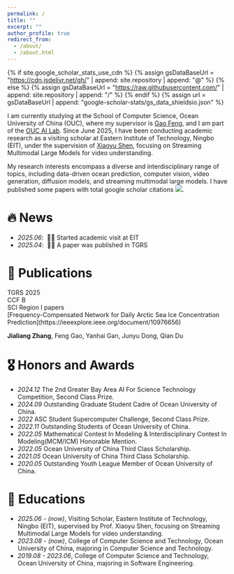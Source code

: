 ```yaml
---
permalink: /
title: ""
excerpt: ""
author_profile: true
redirect_from: 
  - /about/
  - /about.html
---
```


{% if site.google_scholar_stats_use_cdn %}
{% assign gsDataBaseUrl = "https://cdn.jsdelivr.net/gh/" | append: site.repository | append: "@" %}
{% else %}
{% assign gsDataBaseUrl = "https://raw.githubusercontent.com/" | append: site.repository | append: "/" %}
{% endif %}
{% assign url = gsDataBaseUrl | append: "google-scholar-stats/gs_data_shieldsio.json" %}

<span class='anchor' id='about-me'></span>

I am currently studying at the School of Computer Science, Ocean University of China (OUC), where my supervisor is [Gao Feng](https://oucai.club/fenggao), and I am part of the [OUC AI Lab](https://oucai.club/). Since June 2025, I have been conducting academic research as a visiting scholar at Eastern Institute of Technology, Ningbo (EIT), under the supervision of [Xiaoyu Shen](https://person.eitech.edu.cn/xxkxyjsxb/sxy/main.htm), focusing on Streaming Multimodal Large Models for video understanding.

My research interests encompass a diverse and interdisciplinary range of topics, including data-driven ocean prediction, computer vision, video generation, diffusion models, and streaming multimodal large models. I have published some papers with total google scholar citations <a href='https://scholar.google.com/citations?user=zk2uLXoAAAAJ'><img src="https://img.shields.io/endpoint?url={{ url | url_encode }}&logo=Google%20Scholar&labelColor=f6f6f6&color=9cf&style=flat&label=citations"></a>.


# 🔥 News
- _2025.06_: &nbsp;🎉🎉 Started academic visit at EIT
- _2025.04_: &nbsp;🎉🎉 A paper was published in TGRS

# 📝 Publications 

<div class='paper-box'>
  <!-- <div class='paper-box-image'>
    <div class="badge">TGRS 2025</div>
    <img src='images/SICFN.png' width="100%">
  </div> -->

  <div class='paper-box-text' markdown="1">

  <div class="badge">TGRS 2025</div>
  <div class="badge">CCF B</div>
  <div class="badge">SCI Region I papers</div>
  [Frequency-Compensated Network for Daily Arctic Sea Ice Concentration Prediction](https://ieeexplore.ieee.org/document/10976656) <span class='show_paper_citations' data='zk2uLXoAAAAJ:qjMakFHDy7sC'></span>

  **Jialiang Zhang**, Feng Gao, Yanhai Gan, Junyu Dong, Qian Du

  </div>
</div>

# 🎖 Honors and Awards

- _2024.12_ The 2nd Greater Bay Area AI For Science Technology Competition, Second Class Prize.
- _2024.09_ Outstanding Graduate Student Cadre of Ocean University of China.
- _2022_ ASC Student Supercomputer Challenge, Second Class Prize.
- _2022.11_ Outstanding Students of Ocean University of China.
- _2022.05_ Mathematical Contest In Modeling & Interdisciplinary Contest In Modeling(MCM/ICM) Honorable Mention.
- _2022.05_ Ocean University of China Third Class Scholarship.
- _2021.05_ Ocean University of China Third Class Scholarship.
- _2020.05_ Outstanding Youth League Member of Ocean University of China.

# 📖 Educations

- _2025.06 - (now)_, Visiting Scholar, Eastern Institute of Technology, Ningbo (EIT), supervised by Prof. Xiaoyu Shen, focusing on Streaming Multimodal Large Models for video understanding.
- _2023.08 - (now)_, College of Computer Science and Technology, Ocean University of China, majoring in Computer Science and Technology.
- _2019.08 - 2023.06_, College of Computer Science and Technology, Ocean University of China, majoring in Software Engineering.